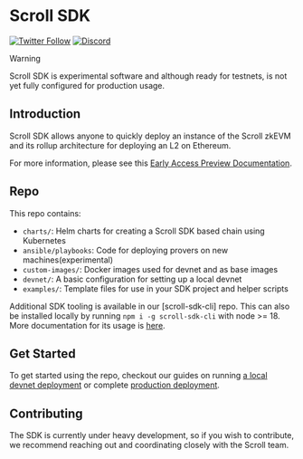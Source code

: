 # Scroll SDK
[![Twitter Follow](https://img.shields.io/twitter/follow/Scroll_ZKP?style=social)](https://twitter.com/Scroll_ZKP)
[![Discord](https://img.shields.io/discord/984015101017346058?color=%235865F2&label=Discord&logo=discord&logoColor=%23fff)](https://discord.gg/scroll)

> [!WARNING]
> Scroll SDK is experimental software and although ready for testnets, is not yet fully configured for production usage.

## Introduction

Scroll SDK allows anyone to quickly deploy an instance of the Scroll zkEVM and its rollup architecture for deploying an L2 on Ethereum.

For more information, please see this [Early Access Preview Documentation](https://scroll-sdk-init.docs.scroll.xyz/en/sdk/).

## Repo
This repo contains:
- `charts/`: Helm charts for creating a Scroll SDK based chain using Kubernetes
- `ansible/playbooks`: Code for deploying provers on new machines(experimental)
- `custom-images/`: Docker images used for devnet and as base images
- `devnet/`: A basic configuration for setting up a local devnet
- `examples/`: Template files for use in your SDK project and helper scripts
  
Additional SDK tooling is available in our [scroll-sdk-cli] repo. This can also be installed locally by running `npm i -g scroll-sdk-cli` with node >= 18. More documentation for its usage is [here](https://scroll-sdk-init.docs.scroll.xyz/en/sdk/).

## Get Started

To get started using the repo, checkout our guides on running [a local devnet deployment](https://scroll-sdk-init.docs.scroll.xyz/en/sdk/guides/devnet-deployment/) or complete [production deployment](https://scroll-sdk-init.docs.scroll.xyz/en/sdk/guides/production-deployment/).

## Contributing

The SDK is currently under heavy development, so if you wish to contribute, we recommend reaching out and coordinating closely with the Scroll team.